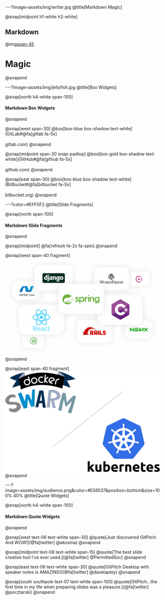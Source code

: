 ---?image=assets/img/writer.jpg
@title[Markdown Magic]

@snap[midpoint h1-white h2-white]
## Markdown
@img[span-45](assets/img/markdown.png)
# Magic
@snapend

---?image=assets/img/jellyfish.jpg
@title[Box Widgets]

@snap[north h4-white span-100]
#### Markdown Box Widgets
@snapend

@snap[west span-30]
@box[box-blue box-shadow text-white](GitLab#@fa[gitlab fa-5x]<br><br>gitlab.com)
@snapend

@snap[midpoint span-30 snap-padtop]
@box[box-gold box-shadow text-white](GitHub#@fa[github fa-5x]<br><br>github.com)
@snapend

@snap[east span-30]
@box[box-blue box-shadow text-white](BitBucket#@fa[bitbucket fa-5x]<br><br>bitbucket.org)
@snapend

---?color=#EFF0F2
@title[Slide Fragments]

@snap[north span-100]
#### Markdown Slide Fragments
@snapend

@snap[midpoint]
@fa[refresh fa-2x fa-spin]
@snapend

@snap[west span-40 fragment]
![](assets/img/devenv.png)
@snapend

@snap[east span-40 fragment]
![](assets/img/devdeploy.png)
@snapend

---?image=assets/img/audience.png&color=#E58537&position=bottom&size=100% 40%
@title[Quote Widgets]

@snap[north h4-white span-100]
#### Markdown Quote Widgets
@snapend

@snap[west text-06 text-white span-30]
@quote[Just discovered GitPitch. And WOW!](@fa[twitter] @akosma)
@snapend

@snap[midpoint text-08 text-white span-15]
@quote[The best slide creation tool I've ever used.](@fa[twitter] @PermittedSoc)
@snapend

@snap[east text-06 text-white span-30]
@quote[GitPitch Desktop with speaker notes is AMAZING!](@fa[twitter] @davetapley)
@snapend

@snap[south southpole text-07 text-white span-100]
@quote[GitPitch...the first time in my life when preparing slides was a pleasure.](@fa[twitter] @pocztarski)
@snapend
